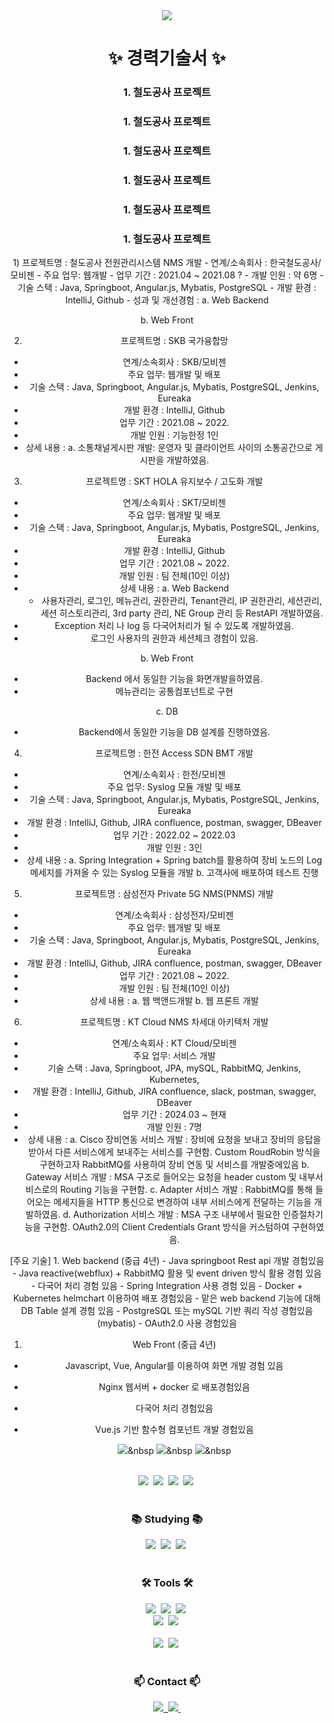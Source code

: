 <!--타이틀 부분-->
<div align="center">
<!--   <img src="https://github.com/oka1313/oka1313/assets/101691440/92118a53-c5b6-40bc-b130-bf8c398d7b51" /> -->
  <img src="https://capsule-render.vercel.app/api?type=venom&color=auto&height=300&section=header&text=JuYeong's%20Github&fontSize=90" />
</div>

<!--내용 부분-->
<h1 align="center">✨ 경력기술서 ✨</h3>
<div align="center">
  <h3 align="center"> 1. 철도공사 프로젝트 </h3>
  <h3 align="center"> 1. 철도공사 프로젝트 </h3>
  <h3 align="center"> 1. 철도공사 프로젝트 </h3>
  <h3 align="center"> 1. 철도공사 프로젝트 </h3>
  <h3 align="center"> 1. 철도공사 프로젝트 </h3>
  <h3 align="center"> 1. 철도공사 프로젝트 </h3>
  1) 프로젝트명 : 철도공사 전원관리시스템 NMS 개발
- 연계/소속회사 : 한국철도공사/모비젠
- 주요 업무: 웹개발
- 업무 기간 : 2021.04 ~ 2021.08 ?
- 개발 인원 : 약 6명
- 기술 스택 : Java, Springboot, Angular.js, Mybatis, PostgreSQL
- 개발 환경 : IntelliJ, Github
- 성과 및 개선경험 :
a. Web Backend 

b. Web Front


2) 프로젝트명 : SKB 국가융합망
- 연계/소속회사 : SKB/모비젠
- 주요 업무:  웹개발 및 배포
- 기술 스택 : Java, Springboot, Angular.js, Mybatis, PostgreSQL, Jenkins, Eureaka
- 개발 환경 : IntelliJ, Github
- 업무 기간 : 2021.08 ~ 2022.
- 개발 인원 : 기능한정 1인
- 상세 내용 :
a. 소통채널게시판 개발: 운영자 및 클라이언트 사이의 소통공간으로 게시판을 개발하였음.


3) 프로젝트명 : SKT HOLA 유지보수 / 고도화 개발
- 연계/소속회사 : SKT/모비젠
- 주요 업무:  웹개발 및 배포
- 기술 스택 : Java, Springboot, Angular.js, Mybatis, PostgreSQL, Jenkins, Eureaka
- 개발 환경 : IntelliJ, Github
- 업무 기간 : 2021.08 ~ 2022.
- 개발 인원 : 팀 전체(10인 이상)
- 상세 내용 :
a. Web Backend 
  - 사용자관리, 로그인, 메뉴관리, 권한관리, Tenant관리, IP 권한관리, 세션관리, 세션 히스토리관리, 3rd party 관리, NE Group 관리 등 RestAPI 개발하였음. 
-  Exception 처리 나 log 등 다국어처리가 될 수 있도록 개발하였음.
- 로그인 사용자의 권한과 세션체크 경험이 있음.

b. Web Front
- Backend 에서 동일한 기능을 화면개발을하였음. 
- 메뉴관리는 공통컴포넌트로 구현

c. DB
- Backend에서 동일한 기능을 DB 설계를 진행하였음.


4) 프로젝트명 : 한전 Access SDN BMT 개발
- 연계/소속회사 : 한전/모비젠
- 주요 업무:  Syslog 모듈 개발 및 배포
- 기술 스택 : Java, Springboot, Angular.js, Mybatis, PostgreSQL, Jenkins, Eureaka
- 개발 환경 : IntelliJ, Github, JIRA confluence, postman, swagger, DBeaver
- 업무 기간 : 2022.02 ~ 2022.03
- 개발 인원 : 3인
- 상세 내용 :
a. Spring Integration + Spring batch를 활용하여 장비 노드의 Log 메세지를 가져올 수 있는 Syslog 모듈을 개발
b. 고객사에 배포하여 테스트 진행


5) 프로젝트명 : 삼성전자 Private 5G NMS(PNMS) 개발
- 연계/소속회사 : 삼성전자/모비젠
- 주요 업무:  웹개발 및 배포
- 기술 스택 : Java, Springboot, Angular.js, Mybatis, PostgreSQL, Jenkins, Eureaka
- 개발 환경 : IntelliJ, Github, JIRA confluence, postman, swagger, DBeaver
- 업무 기간 : 2021.08 ~ 2022.
- 개발 인원 : 팀 전체(10인 이상)
- 상세 내용 :
a. 웹 백앤드개발
b. 웹 프론트 개발


6) 프로젝트명 : KT Cloud NMS 차세대 아키텍처 개발
- 연계/소속회사 : KT Cloud/모비젠
- 주요 업무:  서비스 개발
- 기술 스택 : Java, Springboot, JPA, mySQL, RabbitMQ, Jenkins, Kubernetes,
- 개발 환경 : IntelliJ, Github, JIRA confluence, slack, postman, swagger, DBeaver
- 업무 기간 : 2024.03 ~ 현재
- 개발 인원 : 7명
- 상세 내용 :
   a. Cisco 장비연동 서비스 개발 : 장비에 요청을 보내고 장비의 응답을 받아서 다른 서비스에게 보내주는 서비스를 구현함. Custom RoudRobin 방식을 구현하고자 RabbitMQ를 사용하여 장비 연동 및 서비스를 개발중에있음
   b. Gateway 서비스 개발 : MSA 구조로 들어오는 요청을 header custom 및 내부서비스로의 Routing 기능을 구현함.
   c. Adapter 서비스 개발 : RabbitMQ를 통해 들어오는 메세지들을 HTTP 통신으로 변경하여 내부 서비스에게 전달하는 기능을 개발하였음.
   d. Authorization 서비스 개발 : MSA 구조 내부에서 필요한 인증절차기능을 구현함. OAuth2.0의 Client Credentials Grant 방식을 커스텀하여 구현하였음.
<!--   <img src="https://img.shields.io/badge/react-20232a.svg?style=for-the-badge&logo=react&logoColor=61DAFB" />&nbsp
  <img src="https://img.shields.io/badge/javascript-F7DF1E.svg?style=for-the-badge&logo=javascript&logoColor=20232a" />&nbsp
  <img src="https://img.shields.io/badge/html5-E34F26.svg?style=for-the-badge&logo=html5&logoColor=white" />&nbsp -->
</div>

<div align="center">
  [주요 기술]
1. Web backend (중급 4년)
- Java springboot Rest api 개발 경험있음
- Java reactive(webflux) + RabbitMQ 활용 및 event driven 방식 활용 경험 있음
- 다국어 처리 경험 있음
- Spring Integration 사용 경험 있음
- Docker + Kubernetes helmchart 이용하여 배포 경험있음
- 맡은 web backend 기능에 대해 DB Table 설계 경험 있음
- PostgreSQL 또는 mySQL 기반 쿼리 작성 경험있음(mybatis)
- OAuth2.0 사용 경험있음

 
1. Web Front (중급 4년)
- Javascript, Vue, Angular를 이용하여 화면 개발 경험 있음
-  Nginx 웹서버 + docker 로 배포경험있음
- 다국어 처리 경험있음
- Vue.js 기반 함수형 컴포넌트 개발 경험있음

  <img src="https://img.shields.io/badge/styled--components-DB7093?style=for-the-badge&logo=styled-components&logoColor=ffd35b" />&nbsp
  <img src="https://img.shields.io/badge/tailwindcss-1daabb.svg?style=for-the-badge&logo=tailwind-css&logoColor=white" />&nbsp
  <img src="https://img.shields.io/badge/css3-1572B6.svg?style=for-the-badge&logo=css3&logoColor=white" />&nbsp
</div>

<br>

<div align="center">
  <img src="https://img.shields.io/badge/python-3670A0?style=for-the-badge&logo=python&logoColor=ffdd54" />&nbsp
  <img src="https://img.shields.io/badge/pandas-150458.svg?style=for-the-badge&logo=pandas&logoColor=white" />&nbsp
  <img src="https://img.shields.io/badge/numpy-4d77cf.svg?style=for-the-badge&logo=numpy&logoColor=white" />&nbsp
  <img src="https://img.shields.io/badge/Matplotlib-11557c.svg?style=for-the-badge&logo=Matplotlib&logoColor=white" />&nbsp
</div>

<br>

<h3 align="center">📚 Studying 📚</h3>
<div align="center">
  <img src="https://img.shields.io/badge/typescript-007ACC.svg?style=for-the-badge&logo=typescript&logoColor=white" />&nbsp
  <img src="https://img.shields.io/badge/React%20Query-FF4154?style=for-the-badge&logo=react%20query&logoColor=white" />&nbsp
  <img src="https://img.shields.io/badge/Recoil-3578E5?style=for-the-badge&logo=recoil&logoColor=white" />&nbsp
</div>

<br>

<h3 align="center">🛠 Tools 🛠</h3>
<div align="center">
  <img src="https://img.shields.io/badge/git-F05033.svg?style=for-the-badge&logo=git&logoColor=white" />&nbsp
  <img src="https://img.shields.io/badge/github-181717.svg?style=for-the-badge&logo=github&logoColor=white" />&nbsp
  <img src="https://img.shields.io/badge/Notion-F3F3F3.svg?style=for-the-badge&logo=notion&logoColor=black" />&nbsp
</div>

<div align="center">
  <img src="https://img.shields.io/badge/adobe%20photoshop-08253c.svg?style=for-the-badge&logo=adobe%20photoshop&logoColor=37abff" />&nbsp
  <img src="https://img.shields.io/badge/figma-F24E1E.svg?style=for-the-badge&logo=figma&logoColor=white" />&nbsp
</div>

<br>

<div align="center">
  <img src="https://img.shields.io/badge/VSCode-2C2C32.svg?style=for-the-badge&logo=visual-studio-code&logoColor=22ABF3" />&nbsp
  <img src="https://img.shields.io/badge/jupyter-2C2C32.svg?style=for-the-badge&logo=jupyter&logoColor=F37726" />&nbsp
<!--   <img src="https://img.shields.io/badge/Colab-2C2C32.svg?style=for-the-badge&logo=googlecolab&logoColor=F9AB00" />&nbsp -->
</div>

<br>

<h3 align="center">📫 Contact 📫</h3>
<div align="center">
  <a href="https://velog.io/@oka1313">
    <img src="https://img.shields.io/badge/Velog-1EBC8F?style=for-the-badge&logo=velog&logoColor=white" />&nbsp
  </a>
  <a href="mailto:oka1313@gmail.com">
    <img
      src="https://img.shields.io/badge/oka1313@gmail.com-D14836?style=for-the-badge&logo=gmail&logoColor=white"/>&nbsp
  </a>
</div>
